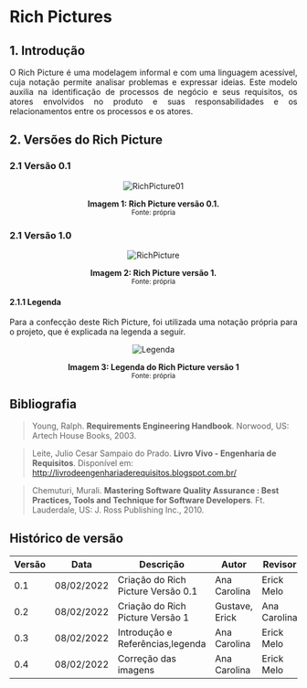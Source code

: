 # Rich Pictures

## 1. Introdução

<p style="text-align: justify;"> O Rich Picture é uma modelagem informal e com uma linguagem acessível, cuja notação permite analisar problemas e expressar ideias. Este modelo auxilia na identificação de processos de negócio e seus requisitos, os atores envolvidos no produto e suas responsabilidades e os relacionamentos entre os processos e os atores.
</p>

## 2. Versões do Rich Picture

### 2.1 Versão 0.1

<center>

![RichPicture01](https://user-images.githubusercontent.com/49570180/152996404-e6cc262b-1394-4022-8e2f-5dd5f45c558a.jpg)

 <figcaption>
      <b>Imagem 1: Rich Picture versão 0.1.</b>
    <br><small>Fonte: própria</small>
  </figcaption>

</center>

### 2.1 Versão 1.0

<center>

![RichPicture](https://user-images.githubusercontent.com/49570180/152996442-27924190-47ff-44bf-83af-3243f01ab24a.jpg)

 <figcaption>
      <b>Imagem 2: Rich Picture versão 1.</b>
    <br><small>Fonte: própria</small>
  </figcaption>

</center>

#### 2.1.1 Legenda

<p style="text-align: justify;">Para a confecção deste Rich Picture, foi utilizada uma notação própria para o projeto, que é explicada na legenda a seguir.
</p>

<center>

![Legenda](https://user-images.githubusercontent.com/49570180/152996472-e7bf8c13-5a4b-4f5f-9730-27aef65e61cc.jpg)

 <figcaption>
      <b>Imagem 3: Legenda do Rich Picture versão 1</b>
    <br><small>Fonte: própria</small>
  </figcaption>

</center>

## Bibliografia

>Young, Ralph. **Requirements Engineering Handbook**. Norwood, US: Artech House Books, 2003.

>Leite, Julio Cesar Sampaio do Prado. **Livro Vivo - Engenharia de Requisitos**. Disponível em: http://livrodeengenhariaderequisitos.blogspot.com.br/

>Chemuturi, Murali. **Mastering Software Quality Assurance : Best Practices, Tools and Technique for Software Developers**. Ft. Lauderdale, US: J. Ross Publishing Inc., 2010.

## Histórico de versão

| Versão | Data       | Descrição                          | Autor                | Revisor                |
| ------ | ---------- | ---------------------------------- | -------------------- | -------------------- |
| 0.1    | 08/02/2022 | Criação do Rich Picture Versão 0.1   | Ana Carolina |  Erick Melo |
| 0.2    | 08/02/2022 | Criação do Rich Picture Versão 1   | Gustave, Erick | Ana Carolina |
| 0.3    | 08/02/2022 | Introdução e Referências,legenda  | Ana Carolina | Erick Melo|
| 0.4    | 08/02/2022 | Correção das imagens  | Ana Carolina | Erick Melo |

